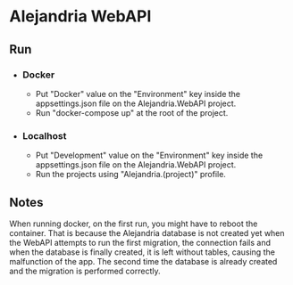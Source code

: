 # Alejandria WebAPI

## Run
* ### Docker
	* Put "Docker" value on the "Environment" key inside the appsettings.json file on the Alejandria.WebAPI project.
	* Run "docker-compose up" at the root of the project.

* ### Localhost
	* Put "Development" value on the "Environment" key inside the appsettings.json file on the Alejandria.WebAPI project.
	* Run the projects using "Alejandria.(project)" profile.

## Notes
When running docker, on the first run, you might have to reboot the container. 
That is because the Alejandria database is not created yet when the WebAPI attempts to run the first migration,
the connection fails and when the database is finally created, it is left without tables, causing the malfunction of the app.
The second time the database is already created and the migration is performed correctly.